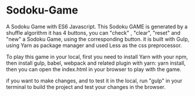 # Sodoku-Game
A Sodoku Game with ES6 Javascript.
This Sodoku GAME is generated by a shuffle algorithm
it has 4 buttons,
you can "check" , "clear", "reset" and "new" a Sodoku Game, using the corresponding button.
it is built with Gulp, using Yarn as package manager and used Less as the css preprocessor.

To play this game in your local, first you need to install Yarn with your npm,
then install gulp, babel, webpack and related plugin with yarn: yarn install,
then you can open the index.html in your browser to play with the game.

if you want to make changes, and to test it in the local, run "gulp" in your terminal to build the
project and test your changes in the browser.
